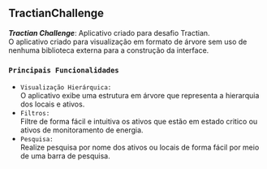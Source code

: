 ## TractianChallenge

 ***Tractian Challenge***: Aplicativo criado para desafio Tractian.<br>
O aplicativo criado para visualização em formato de árvore sem uso de nenhuma biblioteca externa para a construção da interface.

 ### `Principais Funcionalidades`<br> 
 * `Visualização Hierárquica:`<br>
 O aplicativo exibe uma estrutura em árvore que representa a hierarquia dos locais e ativos.
 * `Filtros:`<br>
 Filtre de forma fácil e intuitiva os ativos que estão em estado critico ou ativos de monitoramento de energia.
 * `Pesquisa:`<br>
 Realize pesquisa por nome dos ativos ou locais de forma fácil por meio de uma barra de pesquisa.
